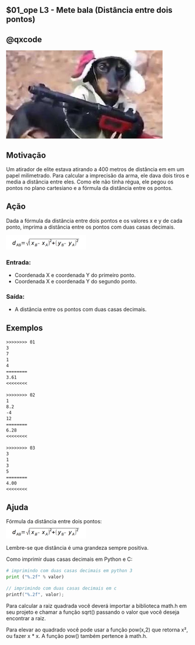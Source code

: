 ## $01_ope L3 - Mete bala (Distância entre dois pontos)
## @qxcode

![](__capa.jpg)

## Motivação

Um atirador de elite estava atirando a 400 metros de distância em em um papel milimetrado.
Para calcular a imprecisão da arma, ele dava dois tiros e media a distância entre eles.
Como ele não tinha régua, ele pegou os pontos no plano cartesiano e a fórmula
da distância entre os pontos.

## Ação

Dada a fórmula da distância entre dois pontos e os valores x e y de cada ponto,
imprima a distância entre os pontos com duas casas decimais.

![](__formula.jpg)

### Entrada:

* Coordenada X e coordenada Y do primeiro ponto.
* Coordenada X e coordenada Y do segundo ponto.

### Saída:

* A distância entre os pontos com duas casas decimais.

## Exemplos

```
>>>>>>>> 01
3
7
1
4
========
3.61
<<<<<<<<

>>>>>>>> 02
1
8.2
-4
12
========
6.28
<<<<<<<<

>>>>>>>> 03
3
1
3
5
========
4.00
<<<<<<<<

```

## Ajuda

Fórmula da distância entre dois pontos:  
![](__formula.jpg)

Lembre-se que distância é uma grandeza sempre positiva.

Como imprimir duas casas decimais em Python e C:

```py
# imprimindo com duas casas decimais em python 3
print ("%.2f" % valor)
```
```c
// imprimindo com duas casas decimais em c 
printf("%.2f", valor);
```

Para calcular a raiz quadrada você deverá importar a biblioteca math.h em seu projeto e chamar a função sqrt() passando o valor que você deseja encontrar a raiz.

Para elevar ao quadrado você pode usar a função pow(x,2) que retorna x², ou fazer x * x. A função pow() também pertence à math.h.

#


